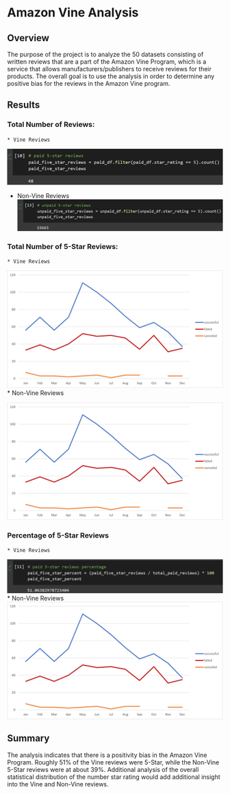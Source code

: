 # Amazon Vine Analysis

## Overview
The purpose of the project is to analyze the 50 datasets consisting of written reviews that are a part of the Amazon Vine Program, which is a service that allows manufacturers/publishers to receive reviews for their products. The overall goal is to use the analysis in order to determine any positive bias for the reviews in the Amazon Vine program. 

## Results
### Total Number of Reviews:
	* Vine Reviews
![This is an image]( https://github.com/gonzojc/Amazon_Vine_Analysis/blob/main/Resources/5starreviews.png)
* Non-Vine Reviews
![This is an image]( https://github.com/gonzojc/Amazon_Vine_Analysis/blob/main/Resources/unpaid5starreviews.png)

### Total Number of 5-Star Reviews:
	* Vine Reviews
![This is an image](https://github.com/gonzojc/kickstarter-analysis/blob/main/Resources/Theater_Outcomes_vs_Launch.png)
	* Non-Vine Reviews

![This is an image](https://github.com/gonzojc/kickstarter-analysis/blob/main/Resources/Theater_Outcomes_vs_Launch.png)

### Percentage of 5-Star Reviews
	* Vine Reviews
![This is an image]( https://github.com/gonzojc/Amazon_Vine_Analysis/blob/main/Resources/5starreviewpercentage.png)
	* Non-Vine Reviews
![This is an image](https://github.com/gonzojc/kickstarter-analysis/blob/main/Resources/Theater_Outcomes_vs_Launch.png)

## Summary
The analysis indicates that there is a positivity bias in the Amazon Vine Program. Roughly 51% of the Vine reviews were 5-Star, while the Non-Vine 5-Star reviews were at about 39%. Additional analysis of the overall statistical distribution of the number star rating would add additional insight into the Vine and Non-Vine reviews.

